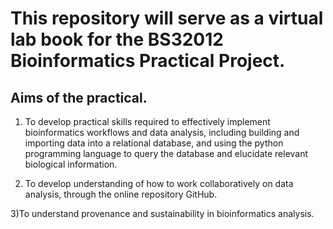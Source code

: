 # This repository will serve as a virtual lab book for the BS32012 Bioinformatics Practical Project. 

## Aims of the practical. 
1) To develop practical skills required to effectively implement bioinformatics workflows
and data analysis, including building and importing data into a relational database, and
using the python programming language to query the database and elucidate relevant 
biological information. 

2) To develop understanding of how to work collaboratively on data analysis, through the
online repository GitHub. 

3)To understand provenance and sustainability in bioinformatics analysis. 

